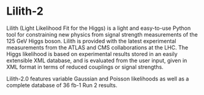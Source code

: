 # Lilith-2

Lilith (Light Likelihood Fit for the Higgs) is a light and easy-to-use Python tool for constraining new physics from signal strength measurements of the 125 GeV Higgs boson. Lilith is provided with the latest experimental measurements from the ATLAS and CMS collaborations at the LHC. The Higgs likelihood is based on experimental results stored in an easily extensible XML database, and is evaluated from the user input, given in XML format in terms of reduced couplings or signal strengths. 

Lilith-2.0 features variable Gaussian and Poisson likelihoods as well as a complete database of 36 fb-1 Run 2 results.

